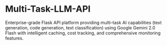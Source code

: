 # Multi-Task-LLM-API
Enterprise-grade Flask API platform providing multi-task AI capabilities (text generation, code generation, text classification) using Google Gemini 2.0 Flash with intelligent caching, cost tracking, and comprehensive monitoring features.
